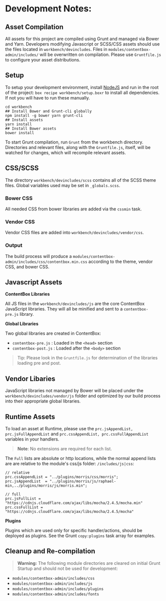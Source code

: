 # Development Notes:

## Asset Compilation

All assets for this project are compiled using Grunt and managed via Bower and Yarn.  Developers modifying Javascript or SCSS/CSS assets should use the files located in `workbench/devincludes`.  Files in `modules/contentbox-admin/includes/` will be overwritten on compilation.  Please use `Gruntfile.js` to configure your asset distributions.

## Setup
To setup your development environment, install [NodeJS](https://nodejs.org/en/) and run in the root of the project: `box recipe workbench/setup.boxr` to install all dependencies.  If not you will have to run these manually.

```
cd workbench
## Install Bower and Grunt-cli globally
npm install -g bower yarn grunt-cli
## Install assets
yarn install
## Install Bower assets
bower install
```

To start Grunt compilation, run `Grunt` from the workbench directory.  Directories and relevant files, along with the `Gruntfile.js`, itself, will be watched for changes, which will recompile relevant assets.

## CSS/SCSS

The directory `workbench/devincludes/scss` contains all of the SCSS theme files.  Global variables used may be set in `_globals.scss`.

### Bower CSS
All needed CSS from bower libraries are added via the `cssmin` task.

### Vendor CSS
Vendor CSS files are added into `workbench/devincludes/vendor/css`.

### Output
The build process will produce a `modules/contentbox-admin/includes/css/contentbox.min.css` according to the theme, vendor CSS, and bower CSS.


## Javascript Assets

**ContentBox Libraries**

All JS files in the `workbench/devincludes/js` are the core ContentBox JavaScript libraries.  They will all be minified and sent to a `contentbox-pre.js` library.

**Global Libraries**

Two global libraries are created in ContentBox:

* `contentbox-pre.js` : Loaded in the `<head>` section
* `contentbox-post.js` : Loaded after the `<body>` section

> Tip: Please look in the `Gruntfile.js` for determination of the libraries loading pre and post.

## Vendor Libaries ##

JavaScript libraries not managed by Bower will be placed under the `workbench/devincludes/vendor/js` folder and optimized by our build process into their appropriate global libraries.


## Runtime Assets

To load an asset at Runtime, please use the `prc.jsAppendList, prc.jsFullAppendList` and `prc.cssAppendList, prc.cssFullAppendList` variables in your handlers.

> **Note**: No extensions are required for each list.

The `Full` lists are absolute or http locations, while the normal append lists are are relative to the module's css/js folder: `/includes/js|css`:

```
// relative
prc.cssAppendList = "../plugins/morris/css/morris";
prc.jsAppendList  = "../plugins/morris/js/raphael-min,../plugins/morris/js/morris.min";

// full
prc.jsFullList = "https://cdnjs.cloudflare.com/ajax/libs/mocha/2.4.5/mocha.min"
prc.cssFullList = "https://cdnjs.cloudflare.com/ajax/libs/mocha/2.4.5/mocha"

```


**Plugins**

Plugins which are used only for specific handler/actions, should be deployed as plugins.  See the Grunt `copy:plugins` task array for examples.


## Cleanup and Re-compilation

> **Warning:** The following module directories are cleared on initial Grunt Startup and should not be used for development:

- `modules/contentbox-admin/includes/css`
- `modules/contentbox-admin/includes/js`
- `modules/contentbox-admin/includes/plugins`
- `modules/contentbox-admin/includes/fonts`


